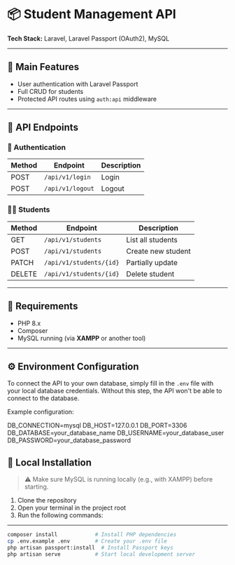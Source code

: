 # 📦 Student Management API

**Tech Stack:** Laravel, Laravel Passport (OAuth2), MySQL

---

## 🔐 Main Features

- User authentication with Laravel Passport
- Full CRUD for students
- Protected API routes using `auth:api` middleware

---

## 📘 API Endpoints

### 🔐 Authentication
| Method | Endpoint           | Description       |
|--------|--------------------|-------------------|
| POST   | `/api/v1/login`    | Login             |
| POST   | `/api/v1/logout`   | Logout            |

### 👨‍🎓 Students
| Method | Endpoint                      | Description           |
|--------|-------------------------------|-----------------------|
| GET    | `/api/v1/students`            | List all students     |
| POST   | `/api/v1/students`            | Create new student    |
| PATCH  | `/api/v1/students/{id}`       | Partially update      |
| DELETE | `/api/v1/students/{id}`       | Delete student        |

---

## 🧪 Requirements

- PHP 8.x
- Composer
- MySQL running (via **XAMPP** or another tool)

---


## ⚙️ Environment Configuration

To connect the API to your own database, simply fill in the `.env` file with your local database credentials. Without this step, the API won't be able to connect to the database.

Example configuration:

DB_CONNECTION=mysql
DB_HOST=127.0.0.1
DB_PORT=3306
DB_DATABASE=your_database_name
DB_USERNAME=your_database_user
DB_PASSWORD=your_database_password


## 🚀 Local Installation

> ⚠️ Make sure MySQL is running locally (e.g., with XAMPP) before starting.

1. Clone the repository  
2. Open your terminal in the project root  
3. Run the following commands:
---
```bash
composer install            # Install PHP dependencies
cp .env.example .env        # Create your .env file
php artisan passport:install  # Install Passport keys
php artisan serve           # Start local development server
